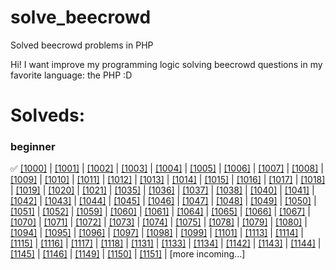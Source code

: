 # solve_beecrowd
Solved beecrowd problems in PHP

Hi! I want improve my programming logic solving beecrowd questions in my favorite language: the PHP :D

# Solveds:

### beginner

✅ [[1000]](https://github.com/KayckMatias/solve_beecrowd/blob/main/beginner/0_99/1000.php) |
[[1001]](https://github.com/KayckMatias/solve_beecrowd/blob/main/beginner/0_99/1001.php) |
[[1002]](https://github.com/KayckMatias/solve_beecrowd/blob/main/beginner/0_99/1002.php) |
[[1003]](https://github.com/KayckMatias/solve_beecrowd/blob/main/beginner/0_99/1003.php) |
[[1004]](https://github.com/KayckMatias/solve_beecrowd/blob/main/beginner/0_99/1004.php) |
[[1005]](https://github.com/KayckMatias/solve_beecrowd/blob/main/beginner/0_99/1005.php) |
[[1006]](https://github.com/KayckMatias/solve_beecrowd/blob/main/beginner/0_99/1006.php) |
[[1007]](https://github.com/KayckMatias/solve_beecrowd/blob/main/beginner/0_99/1007.php) | 
[[1008]](https://github.com/KayckMatias/solve_beecrowd/blob/main/beginner/0_99/1008.php) | 
[[1009]](https://github.com/KayckMatias/solve_beecrowd/blob/main/beginner/0_99/1009.php) | 
[[1010]](https://github.com/KayckMatias/solve_beecrowd/blob/main/beginner/0_99/1010.php) | 
[[1011]](https://github.com/KayckMatias/solve_beecrowd/blob/main/beginner/0_99/1011.php) | 
[[1012]](https://github.com/KayckMatias/solve_beecrowd/blob/main/beginner/0_99/1012.php) | 
[[1013]](https://github.com/KayckMatias/solve_beecrowd/blob/main/beginner/0_99/1013.php) | 
[[1014]](https://github.com/KayckMatias/solve_beecrowd/blob/main/beginner/0_99/1014.php) | 
[[1015]](https://github.com/KayckMatias/solve_beecrowd/blob/main/beginner/0_99/1015.php) | 
[[1016]](https://github.com/KayckMatias/solve_beecrowd/blob/main/beginner/0_99/1016.php) | 
[[1017]](https://github.com/KayckMatias/solve_beecrowd/blob/main/beginner/0_99/1017.php) | 
[[1018]](https://github.com/KayckMatias/solve_beecrowd/blob/main/beginner/0_99/1018.php) | 
[[1019]](https://github.com/KayckMatias/solve_beecrowd/blob/main/beginner/0_99/1019.php) | 
[[1020]](https://github.com/KayckMatias/solve_beecrowd/blob/main/beginner/0_99/1020.php) | 
[[1021]](https://github.com/KayckMatias/solve_beecrowd/blob/main/beginner/0_99/1021.php) | 
[[1035]](https://github.com/KayckMatias/solve_beecrowd/blob/main/beginner/0_99/1035.php) | 
[[1036]](https://github.com/KayckMatias/solve_beecrowd/blob/main/beginner/0_99/1036.php) | 
[[1037]](https://github.com/KayckMatias/solve_beecrowd/blob/main/beginner/0_99/1037.php) | 
[[1038]](https://github.com/KayckMatias/solve_beecrowd/blob/main/beginner/0_99/1038.php) | 
[[1040]](https://github.com/KayckMatias/solve_beecrowd/blob/main/beginner/0_99/1040.php) | 
[[1041]](https://github.com/KayckMatias/solve_beecrowd/blob/main/beginner/0_99/1041.php) | 
[[1042]](https://github.com/KayckMatias/solve_beecrowd/blob/main/beginner/0_99/1042.php) | 
[[1043]](https://github.com/KayckMatias/solve_beecrowd/blob/main/beginner/0_99/1043.php) | 
[[1044]](https://github.com/KayckMatias/solve_beecrowd/blob/main/beginner/0_99/1044.php) | 
[[1045]](https://github.com/KayckMatias/solve_beecrowd/blob/main/beginner/0_99/1045.php) | 
[[1046]](https://github.com/KayckMatias/solve_beecrowd/blob/main/beginner/0_99/1046.php) | 
[[1047]](https://github.com/KayckMatias/solve_beecrowd/blob/main/beginner/0_99/1047.php) | 
[[1048]](https://github.com/KayckMatias/solve_beecrowd/blob/main/beginner/0_99/1048.php) | 
[[1049]](https://github.com/KayckMatias/solve_beecrowd/blob/main/beginner/0_99/1049.php) | 
[[1050]](https://github.com/KayckMatias/solve_beecrowd/blob/main/beginner/0_99/1050.php) | 
[[1051]](https://github.com/KayckMatias/solve_beecrowd/blob/main/beginner/0_99/1051.php) | 
[[1052]](https://github.com/KayckMatias/solve_beecrowd/blob/main/beginner/0_99/1052.php) | 
[[1059]](https://github.com/KayckMatias/solve_beecrowd/blob/main/beginner/0_99/1059.php) | 
[[1060]](https://github.com/KayckMatias/solve_beecrowd/blob/main/beginner/0_99/1060.php) | 
[[1061]](https://github.com/KayckMatias/solve_beecrowd/blob/main/beginner/0_99/1061.php) | 
[[1064]](https://github.com/KayckMatias/solve_beecrowd/blob/main/beginner/0_99/1064.php) | 
[[1065]](https://github.com/KayckMatias/solve_beecrowd/blob/main/beginner/0_99/1065.php) | 
[[1066]](https://github.com/KayckMatias/solve_beecrowd/blob/main/beginner/0_99/1066.php) | 
[[1067]](https://github.com/KayckMatias/solve_beecrowd/blob/main/beginner/0_99/1067.php) | 
[[1070]](https://github.com/KayckMatias/solve_beecrowd/blob/main/beginner/0_99/1070.php) | 
[[1071]](https://github.com/KayckMatias/solve_beecrowd/blob/main/beginner/0_99/1071.php) | 
[[1072]](https://github.com/KayckMatias/solve_beecrowd/blob/main/beginner/0_99/1072.php) | 
[[1073]](https://github.com/KayckMatias/solve_beecrowd/blob/main/beginner/0_99/1073.php) | 
[[1074]](https://github.com/KayckMatias/solve_beecrowd/blob/main/beginner/0_99/1074.php) | 
[[1075]](https://github.com/KayckMatias/solve_beecrowd/blob/main/beginner/0_99/1075.php) | 
[[1078]](https://github.com/KayckMatias/solve_beecrowd/blob/main/beginner/0_99/1078.php) | 
[[1079]](https://github.com/KayckMatias/solve_beecrowd/blob/main/beginner/0_99/1079.php) | 
[[1080]](https://github.com/KayckMatias/solve_beecrowd/blob/main/beginner/0_99/1080.php) | 
[[1094]](https://github.com/KayckMatias/solve_beecrowd/blob/main/beginner/0_99/1094.php) | 
[[1095]](https://github.com/KayckMatias/solve_beecrowd/blob/main/beginner/0_99/1095.php) | 
[[1096]](https://github.com/KayckMatias/solve_beecrowd/blob/main/beginner/0_99/1096.php) | 
[[1097]](https://github.com/KayckMatias/solve_beecrowd/blob/main/beginner/0_99/1097.php) | 
[[1098]](https://github.com/KayckMatias/solve_beecrowd/blob/main/beginner/0_99/1098.php) | 
[[1099]](https://github.com/KayckMatias/solve_beecrowd/blob/main/beginner/0_99/1099.php) | 
[[1101]](https://github.com/KayckMatias/solve_beecrowd/blob/main/beginner/100_199/1101.php) | 
[[1113]](https://github.com/KayckMatias/solve_beecrowd/blob/main/beginner/100_199/1113.php) | 
[[1114]](https://github.com/KayckMatias/solve_beecrowd/blob/main/beginner/100_199/1114.php) | 
[[1115]](https://github.com/KayckMatias/solve_beecrowd/blob/main/beginner/100_199/1115.php) | 
[[1116]](https://github.com/KayckMatias/solve_beecrowd/blob/main/beginner/100_199/1116.php) | 
[[1117]](https://github.com/KayckMatias/solve_beecrowd/blob/main/beginner/100_199/1117.php) | 
[[1118]](https://github.com/KayckMatias/solve_beecrowd/blob/main/beginner/100_199/1118.php) | 
[[1131]](https://github.com/KayckMatias/solve_beecrowd/blob/main/beginner/100_199/1131.php) | 
[[1133]](https://github.com/KayckMatias/solve_beecrowd/blob/main/beginner/100_199/1133.php) | 
[[1134]](https://github.com/KayckMatias/solve_beecrowd/blob/main/beginner/100_199/1134.php) | 
[[1142]](https://github.com/KayckMatias/solve_beecrowd/blob/main/beginner/100_199/1142.php) | 
[[1143]](https://github.com/KayckMatias/solve_beecrowd/blob/main/beginner/100_199/1143.php) | 
[[1144]](https://github.com/KayckMatias/solve_beecrowd/blob/main/beginner/100_199/1144.php) | 
[[1145]](https://github.com/KayckMatias/solve_beecrowd/blob/main/beginner/100_199/1145.php) | 
[[1146]](https://github.com/KayckMatias/solve_beecrowd/blob/main/beginner/100_199/1146.php) | 
[[1149]](https://github.com/KayckMatias/solve_beecrowd/blob/main/beginner/100_199/1149.php) | 
[[1150]](https://github.com/KayckMatias/solve_beecrowd/blob/main/beginner/100_199/1150.php) | 
[[1151]](https://github.com/KayckMatias/solve_beecrowd/blob/main/beginner/100_199/1151.php) | 
[more incoming...]